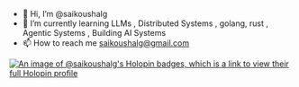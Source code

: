 - 👋 Hi, I’m @saikoushalg
- 🌱 I’m currently learning LLMs , Distributed Systems , golang, rust , Agentic Systems , Building AI Systems
- 📫 How to reach me  saikoushalg@gmail.com 


[![An image of @saikoushalg's Holopin badges, which is a link to view their full Holopin profile](https://holopin.me/saikoushalg)](https://holopin.io/@saikoushalg)
<!---
saikoushalg/saikoushalg is a ✨ special ✨ repository because its `README.md` (this file) appears on your GitHub profile.
You can click the Preview link to take a look at your changes.
--->
